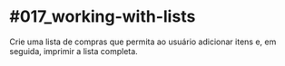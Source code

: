 # #017_working-with-lists

Crie uma lista de compras que permita ao usuário adicionar itens e, em seguida, imprimir a lista completa.
